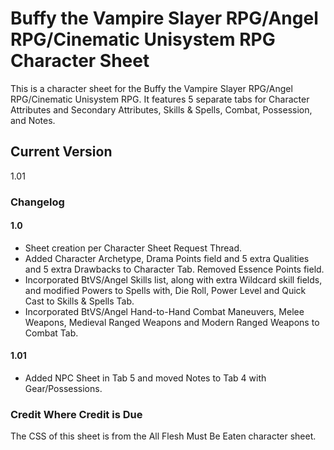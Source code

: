 # Buffy the Vampire Slayer RPG/Angel RPG/Cinematic Unisystem RPG Character Sheet

This is a character sheet for the Buffy the Vampire Slayer RPG/Angel RPG/Cinematic Unisystem RPG.  It features 5 separate tabs for Character Attributes and Secondary Attributes, Skills & Spells, Combat, Possession, and Notes.

## Current Version
1.01

### Changelog

#### 1.0
* Sheet creation per Character Sheet Request Thread.
* Added Character Archetype, Drama Points field and 5 extra Qualities and 5 extra Drawbacks to Character Tab. Removed Essence Points field.
* Incorporated BtVS/Angel Skills list, along with extra Wildcard skill fields, and modified Powers to Spells with, Die Roll, Power Level and Quick Cast to Skills & Spells Tab.
* Incorporated BtVS/Angel Hand-to-Hand Combat Maneuvers, Melee Weapons, Medieval Ranged Weapons and Modern Ranged Weapons to Combat Tab.

#### 1.01
* Added NPC Sheet in Tab 5 and moved Notes to Tab 4 with Gear/Possessions.


### Credit Where Credit is Due
The CSS of this sheet is from the All Flesh Must Be Eaten character sheet.
